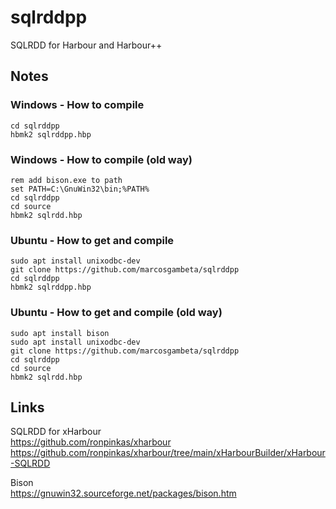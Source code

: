 # sqlrddpp
SQLRDD for Harbour and Harbour++

## Notes

### Windows - How to compile
```Batch
cd sqlrddpp
hbmk2 sqlrddpp.hbp
```

### Windows - How to compile (old way)
```Batch
rem add bison.exe to path
set PATH=C:\GnuWin32\bin;%PATH%
cd sqlrddpp
cd source
hbmk2 sqlrdd.hbp
```

### Ubuntu - How to get and compile
```Batch
sudo apt install unixodbc-dev
git clone https://github.com/marcosgambeta/sqlrddpp
cd sqlrddpp
hbmk2 sqlrddpp.hbp
```

### Ubuntu - How to get and compile (old way)
```Batch
sudo apt install bison
sudo apt install unixodbc-dev
git clone https://github.com/marcosgambeta/sqlrddpp
cd sqlrddpp
cd source
hbmk2 sqlrdd.hbp
```

## Links

SQLRDD for xHarbour  
https://github.com/ronpinkas/xharbour  
https://github.com/ronpinkas/xharbour/tree/main/xHarbourBuilder/xHarbour-SQLRDD  

Bison  
https://gnuwin32.sourceforge.net/packages/bison.htm  
